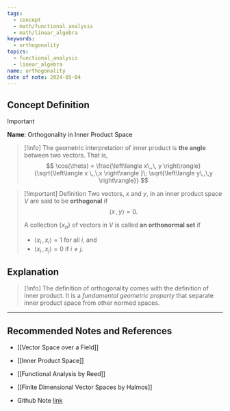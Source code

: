 ```yaml
---
tags:
  - concept
  - math/functional_analysis
  - math/linear_algebra
keywords:
  - orthogonality
topics:
  - functional_analysis
  - linear_algebra
name: orthogonality
date of note: 2024-05-04
---
```


## Concept Definition

>[!important]
>**Name**:  Orthogonality in Inner Product Space

>[!info]
>The geometric interpretation of inner product is **the angle** between two vectors. That is, 
>$$
>\cos(\theta) = \frac{\left\langle x\,,\, y \right\rangle}{\sqrt{\left\langle x \,,\,x \right\rangle }\; \sqrt{\left\langle y\,,\,y \right\rangle}}
>$$


>[!important] Definition
>Two vectors, $x$ and $y$, in an inner product space $V$ are said to be **orthogonal** if 
>$$\left\langle x \,,\, y \right\rangle  = 0.$$ 
>
>A collection $\{x_n\}$ of vectors in $V$ is called **an orthonormal set** if 
>- $\left\langle x_{i} \,,\, x_{i} \right\rangle = 1$ for all $i$, and 
>- $\left\langle x_{i} \,,\, x_{j} \right\rangle = 0$ if $i\neq j$.


## Explanation

>[!info]
>The definition of orthogonality comes with the definition of inner product. It is a *fundamental geometric property* that separate inner product space from other normed spaces.





-----------
##  Recommended Notes and References

- [[Vector Space over a Field]]
- [[Inner Product Space]]

- [[Functional Analysis by Reed]]
- [[Finite Dimensional Vector Spaces by Halmos]]
- Github Note [link](https://github.com/TianpeiLuke/SelfStudyNotes/tree/master/self-study/probability_and_measure_theory)